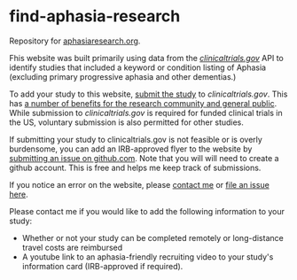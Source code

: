 
# find-aphasia-research

Repository for [aphasiaresearch.org](aphasiaresearch.org). 

Fhis website was built primarily using data from the [*clinicaltrials.gov*](https://clinicaltrials.gov/) API to identify studies that included a keyword or condition listing of Aphasia (excluding primary progressive aphasia and other dementias.) 

To add your study to this website, [submit the study](https://clinicaltrials.gov/ct2/manage-recs) to *clinicaltrials.gov*. This has [a number of benefits for the research community and general public](https://clinicaltrials.gov/ct2/manage-recs/background). While submission to *clinicaltrials.gov* is required for funded clinical trials in the US, voluntary submission is also permitted for other studies.

If submitting your study to clinicaltrials.gov is not feasible or is overly burdensome, you can add an IRB-approved flyer to the website by [submitting an issue on github.com]( https://github.com/rbcavanaugh/find-aphasia-research/issues). Note that you will will need to create a github account. This is free and helps me keep track of submissions.

If you notice an error on the website, please [contact me](https://robcavanaugh.com) or [file an issue here]( https://github.com/rbcavanaugh/find-aphasia-research/issues). 

Please contact me if you would like to add the following information to your study:

- Whether or not your study can be completed remotely or long-distance travel costs are reimbursed
- A youtube link to an aphasia-friendly recruiting video to your study's information card (IRB-approved if required).


